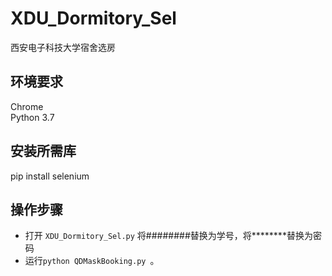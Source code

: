 # XDU_Dormitory_Sel
 西安电子科技大学宿舍选房

## 环境要求
 Chrome <br>
 Python 3.7

## 安装所需库
 pip install selenium

## 操作步骤 
* 打开 `XDU_Dormitory_Sel.py` 将########替换为学号，将********替换为密码
* 运行`python QDMaskBooking.py `。<br>
